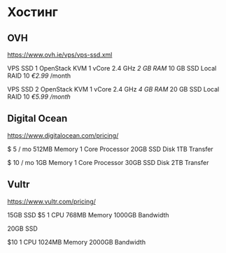 # Хостинг

## OVH

https://www.ovh.ie/vps/vps-ssd.xml

VPS SSD 1
OpenStack KVM
1 vCore
2.4 GHz
*2 GB RAM*
10 GB SSD
Local RAID 10
*€2.99* /month

VPS SSD 2
OpenStack KVM
1 vCore
2.4 GHz
*4 GB RAM*
20 GB SSD
Local RAID 10
*€5.99 /month*

## Digital Ocean

https://www.digitalocean.com/pricing/

$ 5 / mo
512MB Memory
1 Core Processor
20GB SSD Disk
1TB Transfer

$ 10 / mo
1GB Memory
1 Core Processor
30GB SSD Disk
2TB Transfer

## Vultr

https://www.vultr.com/pricing/

15GB SSD
$5
1 CPU
768MB Memory
1000GB Bandwidth

20GB SSD

$10
1 CPU
1024MB Memory
2000GB Bandwidth
